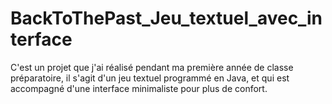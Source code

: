# BackToThePast_Jeu_textuel_avec_interface
C'est un projet que j'ai réalisé pendant ma première année de classe préparatoire, il s'agit d'un jeu textuel programmé en Java, et qui est accompagné d'une interface minimaliste pour plus de confort.
